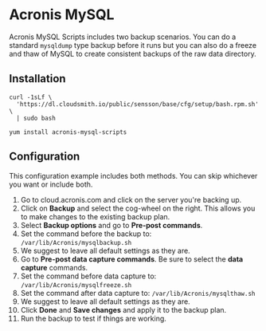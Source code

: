 # Acronis MySQL

Acronis MySQL Scripts includes two backup scenarios. You can do a standard
`mysqldump` type backup before it runs but you can also do a freeze and thaw
of MySQL to create consistent backups of the raw data directory.

## Installation

```
curl -1sLf \
  'https://dl.cloudsmith.io/public/sensson/base/cfg/setup/bash.rpm.sh' \
  | sudo bash

yum install acronis-mysql-scripts
```

## Configuration

This configuration example includes both methods. You can skip whichever you
want or include both.

1. Go to cloud.acronis.com and click on the server you're backing up.
2. Click on **Backup** and select the cog-wheel on the right. This allows you
   to make changes to the existing backup plan.
3. Select **Backup options** and go to **Pre-post commands**.
4. Set the command before the backup to:
   `/var/lib/Acronis/mysqlbackup.sh`
6. We suggest to leave all default settings as they are.
7. Go to **Pre-post data capture commands**. Be sure to select the 
   **data capture** commands.
8. Set the command before data capture to:
   `/var/lib/Acronis/mysqlfreeze.sh`
9. Set the command after data capture to:
   `/var/lib/Acronis/mysqlthaw.sh`
10. We suggest to leave all default settings as they are.
11. Click **Done** and **Save changes** and apply it to the backup plan.
12. Run the backup to test if things are working.
